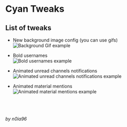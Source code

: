 # Cyan Tweaks<br>

## List of tweaks<br>
* New background image config (you can use gifs)<br>
![Background Gif example](https://i.imgur.com/5aI0gvz.gifv)<br>

* Bold usernames<br>
![Bold usernames example](https://i.imgur.com/WvcSlDM.png)<br>


* Animated unread channels notifications<br>
![Animated unread channels notifications example](https://i.imgur.com/c2YeXV9.gif)<br>


* Animated material mentions<br>
![Animated material mentions example](https://i.imgur.com/Uu77KjQ.gif)<br>

<br>
<br>

###### by n0ia96